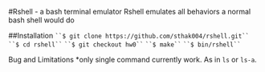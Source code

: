#Rshell - a bash terminal emulator
Rshell emulates all behaviors a normal bash shell would do

##Installation
` ``$ git clone https://github.com/sthak004/rshell.git`` `
` ``$ cd rshell`` `
` ``$ git checkout hw0`` `
` ``$ make`` `
` ``$ bin/rshell`` `

Bug and Limitations
*only single command currently work. As in `ls` or `ls-a`.
